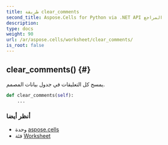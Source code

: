 ```yaml
---
title: طريقة clear_comments
second_title: Aspose.Cells for Python via .NET API المراجع
description:
type: docs
weight: 90
url: /ar/aspose.cells/worksheet/clear_comments/
is_root: false
---
```

##  clear_comments() {#}
يمسح كل التعليقات في جدول بيانات المصمم.



```python
def clear_comments(self):
    ...
```





###  أنظر أيضا
* وحدة [aspose.cells](../../)
* فئة [Worksheet](/cells/python-net/ar/aspose.cells/worksheet)
